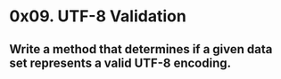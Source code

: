 # 0x09. UTF-8 Validation

## Write a method that determines if a given data set represents a valid UTF-8 encoding.
